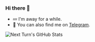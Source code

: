 ### Hi there 👋

- :zzz: I'm away for a while.
- :speech_balloon: You can also find me on [Telegram](https://t.me/melohm).

![Next Turn's GitHub Stats](https://github-readme-stats.vercel.app/api?username=melohm&show_icons=true&hide=stars&include_all_commits=true&text_color=666&bg_color=0000)
